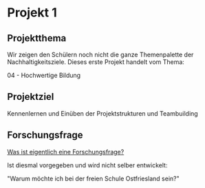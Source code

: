 # Projekt 1

## Projektthema

Wir zeigen den Schülern noch nicht die ganze Themenpalette der Nachhaltigkeitsziele. Dieses erste Projekt handelt vom Thema:

04 - Hochwertige Bildung

## Projektziel

Kennenlernen und Einüben der Projektstrukturen und Teambuilding

## Forschungsfrage 

[Was ist eigentlich eine Forschungsfrage?](../../wiki/definitionen/forschungsfrage.md)

Ist diesmal vorgegeben und wird nicht selber entwickelt: 

"Warum möchte ich bei der freien Schule Ostfriesland sein?"





